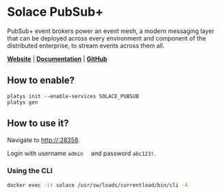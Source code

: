 # Solace PubSub+

PubSub+ event brokers power an event mesh, a modern messaging layer that can be deployed across every environment and component of the distributed enterprise, to stream events across them all.

**[Website](https://solace.com/)** | **[Documentation](https://docs.solace.com)** | **[GitHub](https://github.com/SolaceLabs/solace-single-docker-compose)**

## How to enable?

```
platys init --enable-services SOLACE_PUBSUB
platys gen
```

## How to use it?

Navigate to <http://:28358>.

Login with username `admin	` and password `abc123!`.

### Using the CLI

```bash
docker exec -it solace /usr/sw/loads/currentload/bin/cli -A
```

